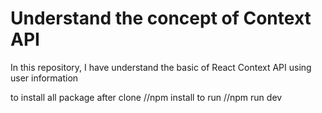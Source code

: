 # Understand the concept of Context API

In this repository, I have understand the basic of React Context API using user information 

to install all package after clone
//npm install
to run 
//npm run dev
